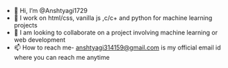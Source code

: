 - 👋 Hi, I’m @Anshtyagi1729
- 🌱 I work on html/css, vanilla js ,c/c+ and python for machine learning projects
- 💞️ I am looking to collaborate on a project involving machine learning or web development 
- 📫 How to reach me- anshtyagi314159@gmail.com is my official email id where you can reach me anytime



<!---
Anshtyagi1729/Anshtyagi1729 is a ✨ special ✨ repository because its `README.md` (this file) appears on your GitHub profile.
You can click the Preview link to take a look at your changes.
--->
